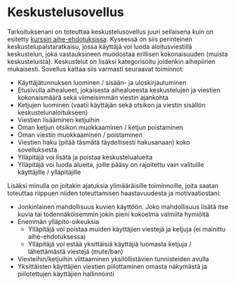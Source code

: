 # Keskustelusovellus
Tarkoituksenani on toteuttaa keskustelusovellus juuri sellaisena kuin on esitetty [kurssin aihe-ehdotuksissa](https://hy-tsoha.github.io/materiaali/aiheen_valinta/). Kyseessä on siis perinteinen keskustelupalstaratkaisu, jossa käyttäjä voi luoda aloitusviestillä keskustelun, joka vastauksineen muodostaa erillisen kokonaisuuden (muista keskusteluista). Keskustelut on lisäksi kategorisoitu joidenkin aihepiirien mukaisesti.
Sovellus kattaa siis varmasti seuraavat toiminnot:
- Käyttäjätunnuksen luominen / sisään- ja uloskirjautuminen
- Etusivulla aihealueet, jokaisesta aihealueesta keskustelujen ja viestien kokonaismäärä sekä viimeisimmän viestin ajankohta
- Ketjujen luominen (vaatii käyttäjän sekä otsikon ja viestin sisällön keskustelunaloitukseen)
- Viestien lisääminen ketjuihin
- Oman ketjun otsikon muokkaaminen / ketjun poistaminen
- Oman viestin muokkaaminen / poistaminen
- Viestien haku (pitää täsmätä täydellisesti hakusanaan) koko sovelluksesta
- Ylläpitäjä voi lisätä ja poistaa keskustelualueita
- Ylläpitäjä voi luoda alueita, joille pääsy on rajoitettu vain valituille käyttäjille / ylläpitäjille

Lisäksi minulla on joitakin ajatuksia ylimääräisille toiminnoille, joita saatan toteuttaa riippuen niiden toteuttamisen haastavuudesta ja motivaatiostani:
- Jonkinlainen mahdollisuus kuvien käyttöön. Joko mahdollisuus lisätä itse kuvia tai todennäköisemmin jokin pieni kokoelma valmiita hymiöitä
- Enemmän ylläpito-oikeuksia
  - Ylläpitäjä voi poistaa muiden käyttäjien viestejä ja ketjuja (ei mainittu aihe-ehdotuksessa)
  - Ylläpitäjä voi estää yksittäisiä käyttäjiä luomasta ketjuja / lähettämästä viestejä (mute/ban)
- Viesteihin/ketjuihin viittaaminen yksilöllistävien tunnisteiden avulla
- Yksittäisten käyttäjien viestien piilottaminen omasta näkymästä ja piilotettujen käyttäjien hallinnointi
